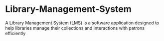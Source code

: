 # Library-Management-System
A Library Management System (LMS) is a software application designed to help libraries manage their collections and interactions with patrons efficiently
